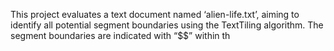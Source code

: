 This project evaluates a text document named ‘alien-life.txt’, aiming to identify all potential segment boundaries using the TextTiling algorithm. The segment boundaries are indicated with “$$” within th